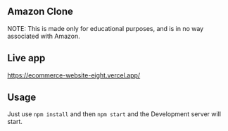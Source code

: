 ## Amazon Clone

NOTE: This is made only for educational purposes, and is in no way associated with Amazon.

## Live app

<a href="https://clone-216bc.web.app/" target="_blank">https://ecommerce-website-eight.vercel.app/</a>

## Usage

Just use <code>npm install</code> and then <code>npm start</code> and the Development server will start.
